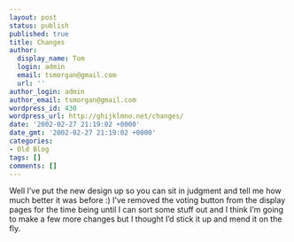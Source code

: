 ```yaml
---
layout: post
status: publish
published: true
title: Changes
author:
  display_name: Tom
  login: admin
  email: tsmorgan@gmail.com
  url: ''
author_login: admin
author_email: tsmorgan@gmail.com
wordpress_id: 430
wordpress_url: http://ghijklmno.net/changes/
date: '2002-02-27 21:19:02 +0000'
date_gmt: '2002-02-27 21:19:02 +0000'
categories:
- Old Blog
tags: []
comments: []
---
```

<p>Well I&#8217;ve put the new design up so you can sit in judgment and tell me how much better it was before :) I&#8217;ve removed the voting button from the display pages for the time being until I can sort some stuff out and I think I&#8217;m going to make a few more changes but I thought I&#8217;d stick it up and mend it on the fly.</p>

